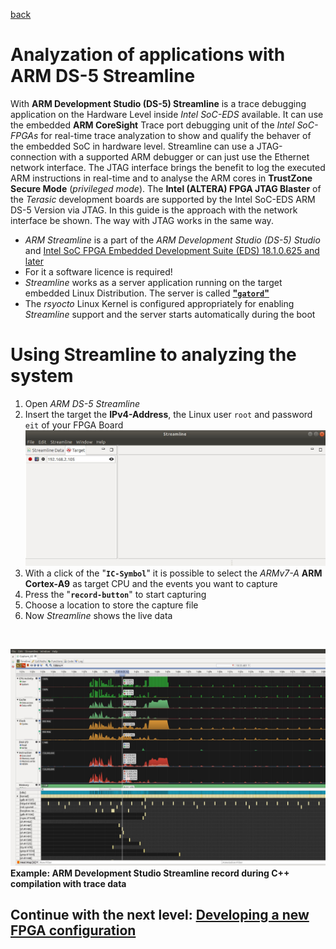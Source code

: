 [back](4_Python.md)


# Analyzation of applications with ARM DS-5 Streamline

With **ARM Development Studio (DS-5) Streamline** is a trace debugging application on the Hardware Level inside *Intel SoC-EDS* available. It can use the embedded **ARM CoreSight** Trace port debugging unit of the *Intel SoC-FPGAs* for real-time trace analyzation to show and qualify the behaver of the embedded SoC in hardware level. Streamline can use a JTAG-connection with a supported ARM debugger or can just use the Ethernet network interface. The JTAG interface brings the benefit to log the executed ARM instructions in real-time and to analyse the ARM cores in **TrustZone Secure Mode** (*privileged mode*). The **Intel (ALTERA) FPGA JTAG Blaster** of the *Terasic* development boards are supported by the Intel SoC-EDS ARM DS-5 Version via JTAG. In this guide is the approach with the network interface be shown. The way with JTAG works in the same way. 

* *ARM Streamline* is a part of the *ARM Development Studio (DS-5) Studio* and [Intel SoC FPGA Embedded Development Suite (EDS) 18.1.0.625 and later](https://www.intel.com/content/www/us/en/software/programmable/soc-eds/overview.html)
* For it a software licence is required!
* *Streamline* works as a server application running on the target embedded Linux Distribution. The server is called  [**"`gatord`"**](https://github.com/ARM-software/gator)
* The *rsyocto* Linux Kernel is configured appropriately for enabling *Streamline* support and the server starts automatically during the boot

# Using Streamline to analyzing the system
1. Open *ARM DS-5 Streamline*
2. Insert the target the **IPv4-Address**, the Linux user `root` and password `eit` of your FPGA Board
  ![Alt text]( 	StreamlineConf.jpg?raw=true "Streamline configuration")
3. With a click of the "**`IC-Symbol`**" it is possible to select the *ARMv7-A* **ARM Cortex-A9** as target CPU and the events you want to capture
4. Press the "**`record-button`**" to start capturing
5. Choose a location to store the capture file
6. Now *Streamline* shows the live data
<br>


![Alt text](StreamlineExampleRecord.jpg?raw=true "Streamline sample recourd")
**Example: ARM Development Studio Streamline record during C++ compilation with trace data**

 ## Continue with the next level: [Developing a new FPGA configuration](6_newFPGAconf.md)

